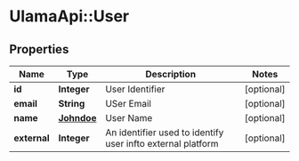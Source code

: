# UlamaApi::User

## Properties
Name | Type | Description | Notes
------------ | ------------- | ------------- | -------------
**id** | **Integer** | User Identifier | [optional] 
**email** | **String** | USer Email | [optional] 
**name** | [**Johndoe**](Johndoe.md) | User Name | [optional] 
**external** | **Integer** | An identifier used to identify user infto external platform | [optional] 

